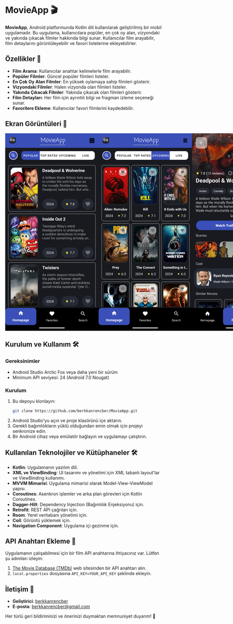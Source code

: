 # MovieApp 🎬

**MovieApp**, Android platformunda Kotlin dili kullanılarak geliştirilmiş bir mobil uygulamadır. Bu uygulama, kullanıcılara popüler, en çok oy alan, vizyondaki ve yakında çıkacak filmler hakkında bilgi sunar. Kullanıcılar film arayabilir, film detaylarını görüntüleyebilir ve favori listelerine ekleyebilirler.

## Özellikler 📱

- **Film Arama**: Kullanıcılar anahtar kelimelerle film arayabilir.
- **Popüler Filmler**: Güncel popüler filmleri listeler.
- **En Çok Oy Alan Filmler**: En yüksek oylamaya sahip filmleri gösterir.
- **Vizyondaki Filmler**: Halen vizyonda olan filmleri listeler.
- **Yakında Çıkacak Filmler**: Yakında çıkacak olan filmleri gösterir.
- **Film Detayları**: Her film için ayrıntılı bilgi ve fragman izleme seçeneği sunar.
- **Favorilere Ekleme**: Kullanıcılar favori filmlerini kaydedebilir.

## Ekran Görüntüleri 📸

<div style="display: flex; flex-direction: row; justify-content: space-around;">
    <img src="./screenshots/home_screen.png" alt="Ana Sayfa" width="300"/>
    <img src="./screenshots/home_screen_2.png" alt="Ana Sayfa 2" width="300"/>
    <img src="./screenshots/detail_screen.png" alt="Film Detayı" width="300"/>
    <img src="./screenshots/favorites_screen.png" alt="Favoriler" width="300"/>
    <img src="./screenshots/search_screen.png" alt="Arama Sayfa" width="300"/>
</div>

## Kurulum ve Kullanım 🛠️

### Gereksinimler

- Android Studio Arctic Fox veya daha yeni bir sürüm
- Minimum API seviyesi: 24 (Android 7.0 Nougat)

### Kurulum

1. Bu depoyu klonlayın:
    ```bash
    git clone https://github.com/berkkanrencber/MovieApp.git
    ```
2. Android Studio'yu açın ve proje klasörünü içe aktarın.
3. Gerekli bağımlılıkların yüklü olduğundan emin olmak için projeyi senkronize edin.
4. Bir Android cihaz veya emülatör bağlayın ve uygulamayı çalıştırın.

## Kullanılan Teknolojiler ve Kütüphaneler 🛠️

- **Kotlin**: Uygulamanın yazılım dili.
- **XML ve ViewBinding**: UI tasarımı ve yönetimi için XML tabanlı layout'lar ve ViewBinding kullanımı.
- **MVVM Mimarisi**: Uygulama mimarisi olarak Model-View-ViewModel yapısı.
- **Coroutines**: Asenkron işlemler ve arka plan görevleri için Kotlin Coroutines.
- **Dagger-Hilt**: Dependency Injection (Bağımlılık Enjeksiyonu) için.
- **Retrofit**: REST API çağrıları için.
- **Room**: Yerel veritabanı yönetimi için.
- **Coil**: Görüntü yüklemek için.
- **Navigation Component**: Uygulama içi gezinme için.

## API Anahtarı Ekleme 🔑

Uygulamanın çalışabilmesi için bir film API anahtarına ihtiyacınız var. Lütfen şu adımları izleyin:

1. [The Movie Database (TMDb)](https://www.themoviedb.org/) web sitesinden bir API anahtarı alın.
2. `local.properties` dosyasına `API_KEY=YOUR_API_KEY` şeklinde ekleyin.

## İletişim 📧

- **Geliştirici**: [berkkanrencber](https://github.com/berkkanrencber)
- **E-posta**: berkkanrencber@gmail.com

Her türlü geri bildiriminizi ve önerinizi duymaktan memnuniyet duyarım! 🎉
